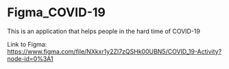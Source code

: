 # Figma_COVID-19
This is an application that helps people in the hard time of COVID-19

Link to Figma: https://www.figma.com/file/NXkxr1y2Zl7zQSHk00UBN5/COVID_19-Activity?node-id=0%3A1


